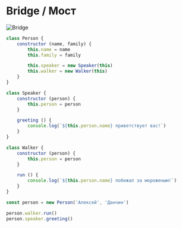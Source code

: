 # Bridge / Мост

![Bridge](https://hsto.org/getpro/habr/post_images/a37/91c/32c/a3791c32c219678bc6549b012747497d.jpg)

```javascript
class Person {
	constructor (name, family) {
		this.name = name
		this.family = family

		this.speaker = new Speaker(this)
		this.walker = new Walker(this)
	}
}

class Speaker {
	constructor (person) {
		this.person = person
	}

	greeting () {
		console.log(`${this.person.name} приветствует вас!`)
	}
}

class Walker {
	constructor (person) {
		this.person = person
	}

	run () {
		console.log(`${this.person.name} побежал за мороженым!`)
	}
}

const person = new Person('Алексей', 'Данчин')

person.walker.run()
person.speaker.greeting()
```